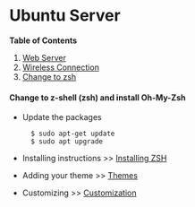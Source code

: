 # **Ubuntu Server**

**Table of Contents**
1. [Web Server](https://github.com/apiwatc/home-server/tree/master/web-server)
2. [Wireless Connection](https://github.com/apiwatc/home-server/tree/master/wireless-connection)
3. [Change to zsh](#change-to-z-shell-zsh-and-install-oh-my-zsh)




#### Change to z-shell (zsh) and install Oh-My-Zsh

- Update the packages

        $ sudo apt-get update
        $ sudo apt upgrade

- Installing instructions >> [Installing ZSH](https://github.com/ohmyzsh/ohmyzsh/wiki/Installing-ZSH)
- Adding your theme >> [Themes](https://github.com/ohmyzsh/ohmyzsh/wiki/Themes)
- Customizing >> [Customization](https://github.com/ohmyzsh/ohmyzsh/wiki/Customization)
